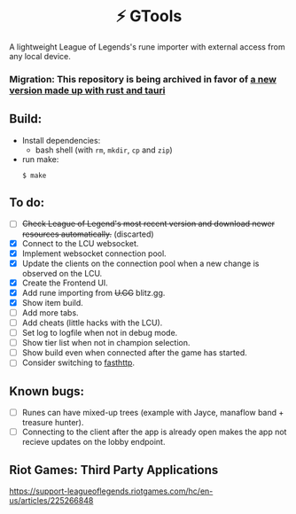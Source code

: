 <h1 align="center">⚡ GTools</h1>
A lightweight League of Legends's rune importer with external access from any local device.

### Migration: This repository is being archived in favor of [a new version made up with rust and tauri](https://github.com/euromoon/GTools)

## Build:
 - Install dependencies:
   * bash shell (with `rm`, `mkdir`, `cp` and `zip`)
 - run make:
    ```
    $ make
    ```

## To do:
  - [ ] ~~Check League of Legend's most recent version and download newer resources automatically.~~ (discarted)
  - [X] Connect to the LCU websocket.
  - [X] Implement websocket connection pool.
  - [X] Update the clients on the connection pool when a new change is observed on the LCU.
  - [X] Create the Frontend UI.
  - [X] Add rune importing from ~~U.GG~~ blitz.gg.
  - [X] Show item build.
  - [ ] Add more tabs.
  - [ ] Add cheats (little hacks with the LCU).
  - [ ] Set log to logfile when not in debug mode.
  - [ ] Show tier list when not in champion selection.
  - [ ] Show build even when connected after the game has started.
  - [ ] Consider switching to [fasthttp](https://github.com/valyala/fasthttp).

## Known bugs:
  - [ ] Runes can have mixed-up trees (example with Jayce, manaflow band + treasure hunter).
  - [ ] Connecting to the client after the app is already open makes the app not recieve updates on the lobby endpoint.

## Riot Games: Third Party Applications
https://support-leagueoflegends.riotgames.com/hc/en-us/articles/225266848
